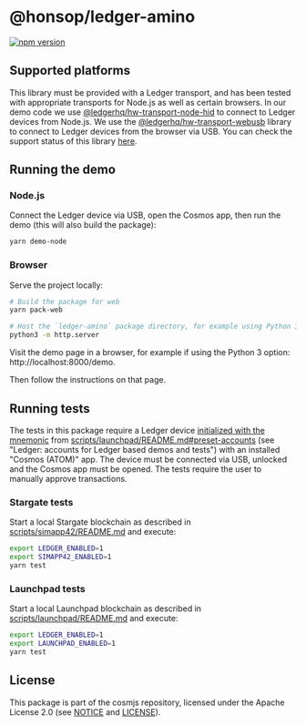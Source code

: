 # @honsop/ledger-amino

[![npm version](https://img.shields.io/npm/v/@honsop/ledger-amino.svg)](https://www.npmjs.com/package/@honsop/ledger-amino)

## Supported platforms

This library must be provided with a Ledger transport, and has been tested with
appropriate transports for Node.js as well as certain browsers. In our demo code
we use
[@ledgerhq/hw-transport-node-hid](https://github.com/LedgerHQ/ledgerjs/tree/master/packages/hw-transport-node-hid)
to connect to Ledger devices from Node.js. We use the
[@ledgerhq/hw-transport-webusb](https://github.com/LedgerHQ/ledgerjs/tree/master/packages/hw-transport-webusb)
library to connect to Ledger devices from the browser via USB. You can check the
support status of this library
[here](https://github.com/LedgerHQ/ledgerjs/tree/master/packages/hw-transport-webusb#support-status).

## Running the demo

### Node.js

Connect the Ledger device via USB, open the Cosmos app, then run the demo (this
will also build the package):

```sh
yarn demo-node
```

### Browser

Serve the project locally:

```sh
# Build the package for web
yarn pack-web

# Host the `ledger-amino` package directory, for example using Python 3
python3 -m http.server
```

Visit the demo page in a browser, for example if using the Python 3 option:
http://localhost:8000/demo.

Then follow the instructions on that page.

## Running tests

The tests in this package require a Ledger device
[initialized with the mnemonic](https://support.ledger.com/hc/en-us/articles/360005434914)
from
[scripts/launchpad/README.md#preset-accounts](https://github.com/cosmos/cosmjs/blob/main/scripts/launchpad/README.md#preset-accounts)
(see "Ledger: accounts for Ledger based demos and tests") with an installed
"Cosmos (ATOM)" app. The device must be connected via USB, unlocked and the
Cosmos app must be opened. The tests require the user to manually approve
transactions.

### Stargate tests

Start a local Stargate blockchain as described in
[scripts/simapp42/README.md](https://github.com/cosmos/cosmjs/blob/main/scripts/simapp42/README.md)
and execute:

```sh
export LEDGER_ENABLED=1
export SIMAPP42_ENABLED=1
yarn test
```

### Launchpad tests

Start a local Launchpad blockchain as described in
[scripts/launchpad/README.md](https://github.com/cosmos/cosmjs/blob/main/scripts/launchpad/README.md)
and execute:

```sh
export LEDGER_ENABLED=1
export LAUNCHPAD_ENABLED=1
yarn test
```

## License

This package is part of the cosmjs repository, licensed under the Apache License
2.0 (see [NOTICE](https://github.com/cosmos/cosmjs/blob/main/NOTICE) and
[LICENSE](https://github.com/cosmos/cosmjs/blob/main/LICENSE)).
